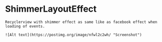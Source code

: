    # ShimmerLayoutEffect
    Recyclerview with shimmer effect as same like as facebook effect when loading of events.
    
    ![Alt text](https://postimg.org/image/nfwl2c2wh/ "Screenshot")
   
    
    
